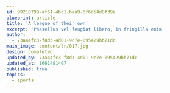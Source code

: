 ```yaml
---
id: 99210799-af61-4bc1-baa9-6f6d54d8f39e
blueprint: article
title: 'A league of their own'
excerpt: 'Phasellus vel feugiat libero, in fringilla enim'
author:
  - 73a44fc3-f8d3-4d01-9c7e-095429bb71dc
main_image: content/lr/017.jpg
design: completed
updated_by: 73a44fc3-f8d3-4d01-9c7e-095429bb71dc
updated_at: 1661481407
published: true
topics:
  - sports
---
```

